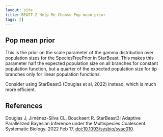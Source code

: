 ```yaml
---
layout: site
title: BEAST 2 Help Me Choose Pop mean prior
tags: []
---
```


## Pop mean prior

This is the prior on the scale parameter of the gamma distribution over population sizes for the SpeciesTreePrior in StarBeast.
This makes this parameter half the expected population size on all branches for constant population function, but a quarter of the expected population size for tip branches only for linear population functions.

Consider using StarBeast3 (Douglas et al, 2022) instead, which is much more efficient.

## References

Douglas J, Jiménez-Silva CL, Bouckaert R. StarBeast3: Adaptive Parallelized Bayesian Inference under the Multispecies Coalescent. Systematic Biology. 2022 Feb 17. <a href="http://doi.org/10.1093/sysbio/syac010">doi:10.1093/sysbio/syac010</a>.
